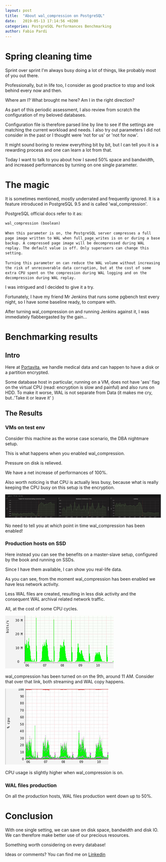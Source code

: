 ```yaml
---
layout: post
title:  "About wal_compression on PostgreSQL"
date:   2019-05-13 17:14:56 +0200
categories: PostgreSQL Performances Benchmarking
author: Fabio Pardi
---
```



# Spring cleaning time

Sprint over sprint I'm always busy doing a lot of things, like probably most of you out there. 

Professionally, but in life too, I consider as good practice to stop and look behind every now and then.

Where am I? What brought me here? Am I in the right direction? 

As part of this periodic assessment, I also review from scratch the configuration of my beloved databases. 

Configuration file is therefore parsed line by line to see if the settings are matching the current workload and needs. 
I also try out parameters I did not consider in the past or I thought were 'not for us' or 'not for now'. 

It might sound boring to review everything bit by bit, but I can tell you it is a rewarding process and one can learn a lot from that.

Today I want to talk to you about how I saved 50% space and bandwidth, and increased performances by turning on one single parameter.


# The magic

It is sometimes mentioned, mostly underrated and frequently ignored. It is a feature introduced in PostgreSQL 9.5 and is called 'wal_compression'. 

PostgreSQL official docs refer to it as:


    wal_compression (boolean)

    When this parameter is on, the PostgreSQL server compresses a full page image written to WAL when full_page_writes is on or during a base backup. A compressed page image will be decompressed during WAL replay. The default value is off. Only superusers can change this setting.

    Turning this parameter on can reduce the WAL volume without increasing the risk of unrecoverable data corruption, but at the cost of some extra CPU spent on the compression during WAL logging and on the decompression during WAL replay.


I was intrigued and I decided to give it a try.

Fortunately, I have my friend Mr Jenkins that runs some pgbench test every night, so I have some baseline ready, to compare with. 

After turning wal_compression on and running Jenkins against it, I was immediately flabbergasted by the gain...

# Benchmarking results

## Intro

Here at [Portavita][portavita], we handle medical data and can happen to have a disk or a partition encrypted. 

Some database host in particular, running on a VM, does not have 'aes' flag on the virtual CPU (read: encryption is slow and painful) and also runs on HDD. 
To make it worse, WAL is not separate from Data (it makes me cry, but..'Take it or leave it' )

## The Results

### VMs on test env

Consider this machine as the worse case scenario, the DBA nightmare setup.

This is what happens when you enabled wal_compression.

Pressure on disk is relieved. 

We have a net increase of performances of 100%. 

Also worth noticing is that CPU is actually less busy, because what is really keeping the CPU busy on this setup is the encryption.


![VM on HDD - encryption - no AES - no separate disks](https://raw.githubusercontent.com/Portavita/portavita.github.io/master/img/pgbench_dev.jpeg)

No need to tell you at which point in time wal_compression has been enabled!




### Production hosts on SSD

Here instead you can see the benefits on a master-slave setup, configured by the book and running on SSDs.

Since I have them available, I can show you real-life data. 

As you can see, from the moment wal_compression has been enabled we have less network activity.

Less WAL files are created, resulting in less disk activity and the consequent WAL archival related network traffic.

All, at the cost of some CPU cycles. 

![Bandwidth usage](https://raw.githubusercontent.com/Portavita/portavita.github.io/master/img/bandwidth_slave_prod.jpeg)

wal_compression has been turned on on the 9th, around 11 AM. Consider that over that link, both streaming and WAL copy happens.

![CPU impact](https://raw.githubusercontent.com/Portavita/portavita.github.io/master/img/cpu_prod_master.jpeg)

CPU usage is slightly higher when wal_compression is on.

### WAL files production

On all the production hosts, WAL files production went down up to 50%.

# Conclusion

With one single setting, we can save on disk space, bandwidth and disk IO. We can therefore make better use of our precious resources.

Something worth considering on every database!


Ideas or comments? You can find me on [Linkedin](https://www.linkedin.com/in/fabiopardi/)


[portavita]: https://www.portavita.com/
